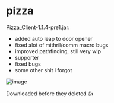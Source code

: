 # pizza

Pizza_Client-1.1.4-pre1.jar:

+ added auto leap to door opener
+ fixed alot of mithril/comm macro bugs
+ improved pathfinding, still very wip
+ supporter
+ fixed bugs
+ some other shit i forgot

![image](https://user-images.githubusercontent.com/102804413/161257733-25dfd9d0-dfd9-4b7b-b5e5-6417d993d396.png)

Downloaded before they deleted 👍
